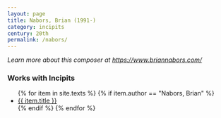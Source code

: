 ```yaml
---
layout: page
title: Nabors, Brian (1991-)
category: incipits
century: 20th
permalink: /nabors/
---
```

*Learn more about this composer at <a href="https://www.briannabors.com/" target="_blank">https://www.briannabors.com/</a>*
<br/>

### Works with Incipits
<ul class="texts">
    {% for item in site.texts %}
      {% if item.author == "Nabors, Brian" %}
          <li class="text-title">
          <a href="{{ site.baseurl }}{{ item.url }}">
        {{ item.title }}
              </a>
    </li>
      {% endif %}
    {% endfor %}
</ul>
